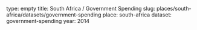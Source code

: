 type: empty
title: South Africa / Government Spending
slug: places/south-africa/datasets/government-spending
place: south-africa
dataset: government-spending
year: 2014
